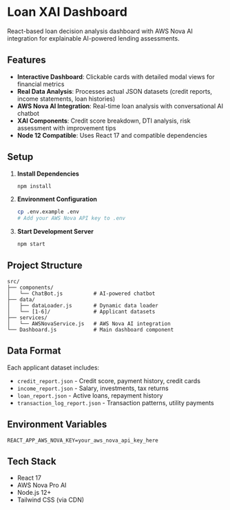 # Loan XAI Dashboard

React-based loan decision analysis dashboard with AWS Nova AI integration for explainable AI-powered lending assessments.

## Features

- **Interactive Dashboard**: Clickable cards with detailed modal views for financial metrics
- **Real Data Analysis**: Processes actual JSON datasets (credit reports, income statements, loan histories)
- **AWS Nova AI Integration**: Real-time loan analysis with conversational AI chatbot
- **XAI Components**: Credit score breakdown, DTI analysis, risk assessment with improvement tips
- **Node 12 Compatible**: Uses React 17 and compatible dependencies

## Setup

1. **Install Dependencies**
   ```bash
   npm install
   ```

2. **Environment Configuration**
   ```bash
   cp .env.example .env
   # Add your AWS Nova API key to .env
   ```

3. **Start Development Server**
   ```bash
   npm start
   ```

## Project Structure

```
src/
├── components/
│   └── ChatBot.js          # AI-powered chatbot
├── data/
│   ├── dataLoader.js       # Dynamic data loader
│   └── [1-6]/              # Applicant datasets
├── services/
│   └── AWSNovaService.js   # AWS Nova AI integration
└── Dashboard.js            # Main dashboard component
```

## Data Format

Each applicant dataset includes:
- `credit_report.json` - Credit score, payment history, credit cards
- `income_report.json` - Salary, investments, tax returns
- `loan_report.json` - Active loans, repayment history
- `transaction_log_report.json` - Transaction patterns, utility payments

## Environment Variables

```
REACT_APP_AWS_NOVA_KEY=your_aws_nova_api_key_here
```

## Tech Stack

- React 17
- AWS Nova Pro AI
- Node.js 12+
- Tailwind CSS (via CDN)